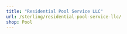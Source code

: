 ```yaml
---
title: "Residential Pool Service LLC"
url: /sterling/residential-pool-service-llc/
shop: Pool
---
```

